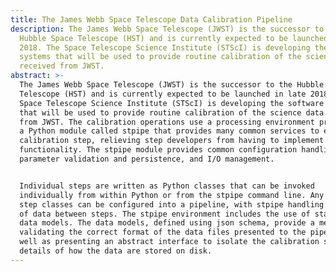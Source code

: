 ```yaml
---
title: The James Webb Space Telescope Data Calibration Pipeline
description: The James Webb Space Telescope (JWST) is the successor to the
  Hubble Space Telescope (HST) and is currently expected to be launched in late
  2018. The Space Telescope Science Institute (STScI) is developing the software
  systems that will be used to provide routine calibration of the science data
  received from JWST.
abstract: >-
  The James Webb Space Telescope (JWST) is the successor to the Hubble Space
  Telescope (HST) and is currently expected to be launched in late 2018. The
  Space Telescope Science Institute (STScI) is developing the software systems
  that will be used to provide routine calibration of the science data received
  from JWST. The calibration operations use a processing environment provided by
  a Python module called stpipe that provides many common services to each
  calibration step, relieving step developers from having to implement such
  functionality. The stpipe module provides common configuration handling,
  parameter validation and persistence, and I/O management.


  Individual steps are written as Python classes that can be invoked
  individually from within Python or from the stpipe command line. Any set of
  step classes can be configured into a pipeline, with stpipe handling the flow
  of data between steps. The stpipe environment includes the use of standard
  data models. The data models, defined using json schema, provide a means of
  validating the correct format of the data files presented to the pipeline, as
  well as presenting an abstract interface to isolate the calibration steps from
  details of how the data are stored on disk.
---
```


